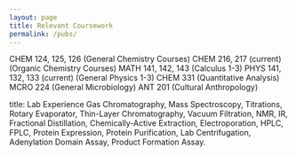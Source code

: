 ```yaml
---
layout: page
title: Relevant Coursework
permalink: /pubs/
---
```

CHEM 124, 125, 126 (General Chemistry Courses)
CHEM 216, 217 (current) (Organic Chemistry Courses)
MATH 141, 142, 143 (Calculus 1-3)
PHYS 141, 132, 133 (current) (General Physics 1-3)
CHEM 331 (Quantitative Analysis)
MCRO 224 (General Microbiology)
ANT 201 (Cultural Anthropology)

title: Lab Experience
Gas Chromatography, Mass Spectroscopy, Titrations, Rotary Evaporator, Thin-Layer Chromatography, Vacuum Filtration, NMR, IR, Fractional Distillation, Chemically-Active Extraction, Electroporation, HPLC, FPLC, Protein Expression, Protein Purification, Lab Centrifugation, Adenylation Domain Assay, Product Formation Assay.
                                

